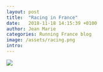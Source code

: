 ```yaml
---
layout: post
title:  "Racing in France"
date:   2018-11-18 14:15:39 +0100
author: Jean Marie
categories: Running France blog
image: /assets/racing.png
intro:
---
```

<img src="/assets/racing.png">
